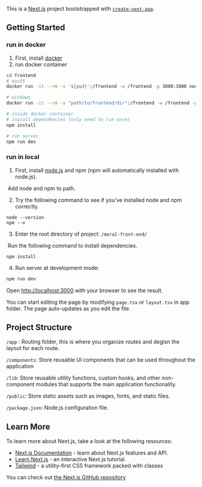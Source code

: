 This is a [Next.js](https://nextjs.org/) project bootstrapped with [`create-next-app`](https://github.com/vercel/next.js/tree/canary/packages/create-next-app).

## Getting Started

### run in docker

1. First, install [docker](https://docs.docker.com/get-docker/)
2. run docker container

```bash
cd frontend
# macOS
docker run -it --rm -v '${pwd}':/frontend -w /frontend -p 3000:3000 node:20.11-slim /bin/bash

# windows
docker run -it --rm -v "path/to/frontend/dir":/frontend -w /frontend -p 3000:3000 node:20.11-slim /bin/bash

# inside docker container
# install dependencies (only need to run once)
npm install

# run server
npm run dev  
```

### run in local

1. First, install [node.js](https://nodejs.org/en) and npm (npm will automatically installed with node.js).

​	Add node and npm to path.



2. Try the following command to see if you've installed node and npm correctly.

```bas
node --version
npm --v
```



3. Enter the root directory of project: `/moral-front-end/`

​	Run the following command to install dependencies.

```ba
npm install
```



4. Run server at development mode:

```bash
npm run dev             
```



Open [http://localhost:3000](http://localhost:3000) with your browser to see the result.

You can start editing the page by modifying `page.tsx` or `layout.tsx` in app folder. The page auto-updates as you edit the file.



## Project Structure

`/app` : Routing folder, this is where you organize routes and degisn the layout for each route.

`/components`: Store reusable UI components that can be used throughout the application

`/lib`: Store reusable utility functions, custom hooks, and other non-component modules that supports the main application functionality.

`/public`: Store static assets such as images, fonts, and static files.

`/package.json`: Node.js configuration file.



## Learn More

To learn more about Next.js, take a look at the following resources:

- [Next.js Documentation](https://nextjs.org/docs) - learn about Next.js features and API.
- [Learn Next.js](https://nextjs.org/learn) - an interactive Next.js tutorial.
- [Tailwind](https://tailwindcss.com/docs/installation) - a utility-first CSS framework packed with classes

You can check out [the Next.js GitHub repository](https://github.com/vercel/next.js/) 